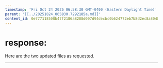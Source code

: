 ```yaml
---
timestamp: 'Fri Oct 24 2025 06:58:30 GMT-0400 (Eastern Daylight Time)'
parent: '[[../20251024_065830.7292185a.md]]'
content_id: 0e777118508b47f2186a8288d097d94decbc0b624772eb7b8d2ec8a80484bef3
---
```


# response:

Here are the two updated files as requested.

***
